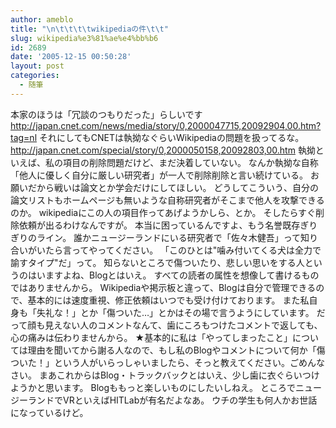 ```yaml
---
author: ameblo
title: "\n\t\t\t\twikipediaの件\t\t"
slug: wikipedia%e3%81%ae%e4%bb%b6
id: 2689
date: '2005-12-15 00:50:28'
layout: post
categories:
  - 随筆
---
```


本家のほうは「冗談のつもりだった」らしいです http://japan.cnet.com/news/media/story/0,2000047715,20092904,00.htm?tag=nl それにしてもCNETは執拗なぐらいWikipediaの問題を扱ってるな。 http://japan.cnet.com/special/story/0,2000050158,20092803,00.htm 執拗といえば、私の項目の削除問題だけど、まだ決着していない。 なんか執拗な自称「他人に優しく自分に厳しい研究者」が一人で削除削除と言い続けている。 お願いだから戦いは論文とか学会だけにしてほしい。 どうしてこういう、自分の論文リストもホームページも無いような自称研究者がそこまで他人を攻撃できるのか。 wikipediaにこの人の項目作ってあげようかしら、とか。 そしたらすぐ削除依頼が出るわけなんですが。 本当に困っているんですよ、もう名誉既存ぎりぎりのライン。 誰かニュージーランドにいる研究者で「佐々木健吾」って知り合いがいたら言ってやってください。 「このひとは"噛み付いてくる犬は全力で諭すタイプ"だ」って。 知らないところで傷ついたり、悲しい思いをする人というのはいますよね、Blogとはいえ。 すべての読者の属性を想像して書けるものではありませんから。 Wikipediaや掲示板と違って、Blogは自分で管理できるので、基本的には速度重視、修正依頼はいつでも受け付けております。 また私自身も「失礼な！」とか「傷ついた…」とかはその場で言うようにしています。 だって顔も見えない人のコメントなんて、歯にころもつけたコメントで返しても、心の痛みは伝わりませんから。 ★基本的に私は「やってしまったこと」については理由を聞いてから謝る人なので、もし私のBlogやコメントについて何か「傷ついた！」という人がいらっしゃいましたら、そっと教えてください。ごめんなさい。 まあこれからはBlog・トラックバックとはいえ、少し歯に衣ぐらいつけようかと思います。 Blogももっと楽しいものにしたいしねえ。 ところでニュージーランドでVRといえばHITLabが有名だよなあ。 ウチの学生も何人かお世話になっているけど。